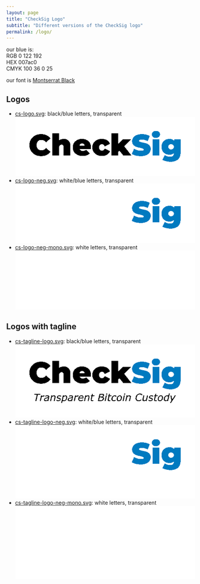 ```yaml
---
layout: page
title: "CheckSig Logo"
subtitle: "Different versions of the CheckSig logo"
permalink: /logo/
---
```


our blue is:  
RGB 0 122 192  
HEX 007ac0  
CMYK 100 36 0 25

our font is [Montserrat Black](https://github.com/JulietaUla/Montserrat/blob/master/fonts/ttf/Montserrat-Black.ttf)

## Logos

* [cs-logo.svg](./cs-logo.svg): black/blue letters, transparent  
  ![black/blue letters, transparent](./cs-logo.svg)
* [cs-logo-neg.svg](cs-logo-neg.svg): white/blue letters, transparent  
  ![white/blue letters, transparent](cs-logo-neg.svg)
* [cs-logo-neg-mono.svg](cs-logo-neg-mono.svg): white letters, transparent  
  ![white letters,transparent](cs-logo-neg-mono.svg)

## Logos with tagline

* [cs-tagline-logo.svg](./cs-tagline-logo.svg): black/blue letters, transparent  
  ![black/blue letters, transparent](./cs-tagline-logo.svg)
* [cs-tagline-logo-neg.svg](cs-tagline-logo-neg.svg): white/blue letters, transparent  
  ![white/blue letters, transparent](cs-tagline-logo-neg.svg)
* [cs-tagline-logo-neg-mono.svg](cs-tagline-logo-neg-mono.svg): white letters, transparent  
  ![white letters,transparent](cs-tagline-logo-neg-mono.svg)
